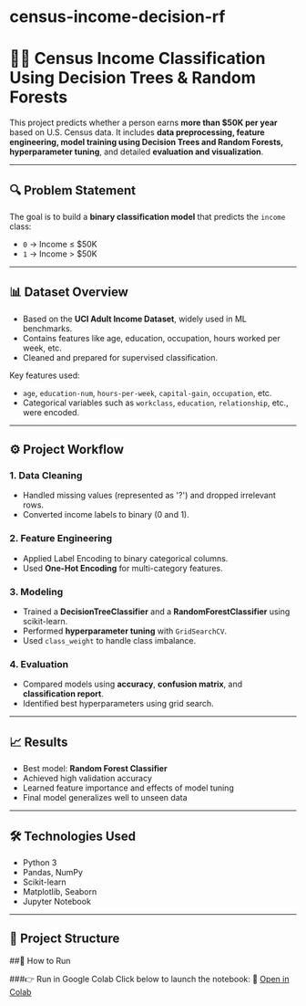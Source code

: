 # census-income-decision-rf  
# 🧑‍💼 Census Income Classification Using Decision Trees & Random Forests  

This project predicts whether a person earns **more than $50K per year** based on U.S. Census data. It includes **data preprocessing, feature engineering, model training using Decision Trees and Random Forests, hyperparameter tuning**, and detailed **evaluation and visualization**.

---

## 🔍 Problem Statement  

The goal is to build a **binary classification model** that predicts the `income` class:  
- `0` → Income ≤ $50K  
- `1` → Income > $50K  

---

## 📊 Dataset Overview  

- Based on the **UCI Adult Income Dataset**, widely used in ML benchmarks.  
- Contains features like age, education, occupation, hours worked per week, etc.  
- Cleaned and prepared for supervised classification.  

Key features used:
- `age`, `education-num`, `hours-per-week`, `capital-gain`, `occupation`, etc.  
- Categorical variables such as `workclass`, `education`, `relationship`, etc., were encoded.

---

## ⚙️ Project Workflow  

### 1. Data Cleaning  
- Handled missing values (represented as '?') and dropped irrelevant rows.  
- Converted income labels to binary (0 and 1).  

### 2. Feature Engineering  
- Applied Label Encoding to binary categorical columns.  
- Used **One-Hot Encoding** for multi-category features.  

### 3. Modeling  
- Trained a **DecisionTreeClassifier** and a **RandomForestClassifier** using scikit-learn.  
- Performed **hyperparameter tuning** with `GridSearchCV`.  
- Used `class_weight` to handle class imbalance.  

### 4. Evaluation  
- Compared models using **accuracy**, **confusion matrix**, and **classification report**.  
- Identified best hyperparameters using grid search.  

---

## 📈 Results  

- Best model: **Random Forest Classifier**  
- Achieved high validation accuracy  
- Learned feature importance and effects of model tuning  
- Final model generalizes well to unseen data  

---

## 🛠️ Technologies Used  

- Python 3  
- Pandas, NumPy  
- Scikit-learn  
- Matplotlib, Seaborn  
- Jupyter Notebook  

---

## 📁 Project Structure  

##🚀 How to Run

###👉 Run in Google Colab
Click below to launch the notebook:
🔗 [Open in Colab](https://colab.research.google.com/drive/1SbOjxIa64R7Y0yPSCPO0ge_zfpRWJ6Sq#scrollTo=JsQEtQZtTcXT)

